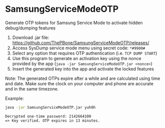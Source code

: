 # SamsungServiceModeOTP
Generate OTP tokens for Samsung Service Mode to activate hidden debug/dumping features

1. Download .jar file: https://github.com/ThePBone/SamsungServiceModeOTP/releases/
2. Access SysDump service mode menu using secret code: `*#9900#`
3. Select any option that requires OTP authentication (i.e. `TCP DUMP START`)
4. Use this program to generate an activation key using the nonce provided by the app (`java -jar SamsungServiceModeOTP.jar <nonce>`)
5. Insert the generated key into the app and activate the locked features

Note: The generated OTPs expire after a while and are calculated using time and date. Make sure the clock on your computer and phone are accurate and in the same timezone.

Example:
```bash
java -jar SamsungServiceModeOTP.jar yuh0h
```
```
Decrypted one-time password: 2142664100
=> Key verified. OTP expires in 13 minutes.
```
